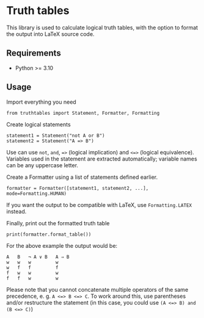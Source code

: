 # Truth tables

This library is used to calculate logical truth tables, with the option to format the output
into LaTeX source code.

## Requirements

- Python >= 3.10

## Usage

Import everything you need

```
from truthtables import Statement, Formatter, Formatting
```

Create logical statements

```
statement1 = Statement("not A or B")
statement2 = Statement("A => B")
```

Use can use `not`, `and`, `=>` (logical implication) and `<=>` (logical equivalence).
Variables used in the statement are extracted automatically; variable names can be any uppercase letter.

Create a Formatter using a list of statements defined earlier.

```
formatter = Formatter([statement1, statement2, ...], mode=Formatting.HUMAN)
```

If you want the output to be compatible with LaTeX, use `Formatting.LATEX` instead.

Finally, print out the formatted truth table

```
print(formatter.format_table())
```

For the above example the output would be:

```
A   B   ¬ A ∨ B   A ⇒ B
w   w   w         w
w   f   f         f
f   w   w         w
f   f   w         w
```

Please note that you cannot concatenate multiple operators of the same precedence,
e. g. `A <=> B <=> C`. To work around this, use parentheses and/or restructure the statement
(in this case, you could use `(A <=> B) and (B <=> C)`)
